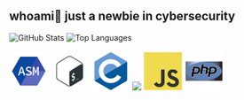 ## whoami🦋 just a newbie in cybersecurity 

<!-- <img src="https://github.com/usagi143/usagi143/blob/main/src/cinnamoroll.png?raw=true" height="50"/> 🌸-->

<div>
  <img src="https://github-readme-stats.vercel.app/api?username=usagi143&show_icons=true&theme=radical" alt="GitHub Stats" height="180em" />
  <img src="https://github-readme-stats.vercel.app/api/top-langs/?username=usagi143&layout=compact&theme=radical" alt="Top Languages" height="180em" />
</div>

<br>


<div class="lenguajes">
  <div>
    <img src="https://github.com/usagi143/usagi143/blob/main/src/icons8-assembly-96.png?raw=true" height="70"/>
    <img src="https://github.com/usagi143/usagi143/blob/main/src/bash-scripting.svg?raw=true" height="70"/>
    <img src="https://github.com/usagi143/usagi143/blob/main/src/c-original.svg?raw=true" height="70"/>
    <img src = 'https://github.com/MarikIshtar007/MarikIshtar007/blob/master/images/python2.png' height='70'/> 
    <img src="https://github.com/usagi143/usagi143/blob/main/src/js.svg?raw=true" height="70"/>
    <img src="https://github.com/usagi143/usagi143/blob/main/src/php.svg?raw=true" height="70"/>
  </div>
</div>



  <!--  e.g. dark, radical, merko, gruvbox, tokyonight, onedark, cobalt, synthwave, highcontrast, dracula). -->
